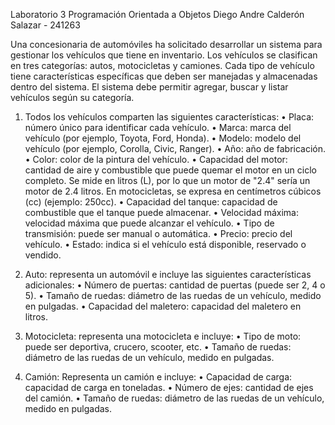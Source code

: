 Laboratorio 3
Programación Orientada a Objetos
Diego Andre Calderón Salazar - 241263

Una concesionaria de automóviles ha solicitado desarrollar un sistema para gestionar los vehículos que tiene en inventario. Los vehículos se clasifican en tres categorías: autos, motocicletas y camiones. Cada tipo de vehículo tiene características específicas que deben ser manejadas y almacenadas dentro del sistema. El sistema debe permitir agregar, buscar y listar vehículos según su categoría.  

1.	Todos los vehículos comparten las siguientes características: 
•	Placa: número único para identificar cada vehículo. 
•	Marca: marca del vehículo (por ejemplo, Toyota, Ford, Honda). 
•	Modelo: modelo del vehículo (por ejemplo, Corolla, Civic, Ranger). 
•	Año: año de fabricación. 
•	Color: color de la pintura del vehículo. 
•	Capacidad del motor: cantidad de aire y combustible que puede quemar el motor en un ciclo completo. Se mide en litros (L), por lo que un motor de "2.4" sería un motor de 2.4 litros. En motocicletas, se expresa en centímetros cúbicos (cc) (ejemplo: 250cc). 
•	Capacidad del tanque: capacidad de combustible que el tanque puede almacenar. 
•	Velocidad máxima: velocidad máxima que puede alcanzar el vehículo. 
•	Tipo de transmisión: puede ser manual o automática. 
•	Precio: precio del vehículo. 
•	Estado: indica si el vehículo está disponible, reservado o vendido. 
 

2.	Auto: representa un automóvil e incluye las siguientes características adicionales: 
•	Número de puertas: cantidad de puertas (puede ser 2, 4 o 5). 
•	Tamaño de ruedas: diámetro de las ruedas de un vehículo, medido en pulgadas. 
•	Capacidad del maletero: capacidad del maletero en litros. 
 

3.	Motocicleta: representa una motocicleta e incluye: 
•	Tipo de moto: puede ser deportiva, crucero, scooter, etc. 
•	Tamaño de ruedas: diámetro de las ruedas de un vehículo, medido en pulgadas. 
 
 
4.	Camión: Representa un camión e incluye: 
•	Capacidad de carga: capacidad de carga en toneladas. 
•	Número de ejes: cantidad de ejes del camión. 
•	Tamaño de ruedas: diámetro de las ruedas de un vehículo, medido en pulgadas. 
